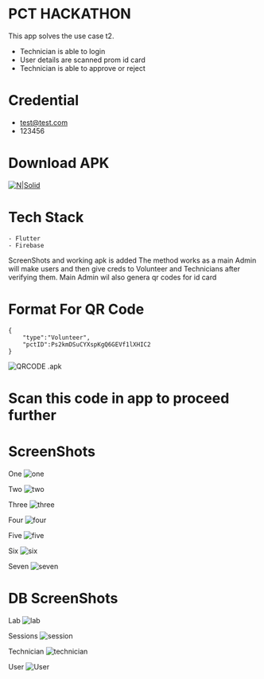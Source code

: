 # PCT HACKATHON


This app solves the use case t2.

  - Technician is able to login
  - User details are scanned prom id card
  - Technician is able to approve or reject

# Credential

  - test@test.com
  - 123456

# Download APK
[![N|Solid](https://github.com/rahuldevgarg/Tech-M-Thon/blob/master/assets/images/logos/techmahindra.png)](https://github.com/rahuldevgarg/Tech-M-Thon/blob/master/app-release.apk)


# Tech Stack

    - Flutter
    - Firebase
ScreenShots and working apk is added
The method works as a main Admin will make users and then give creds to Volunteer and Technicians after verifying them.
Main Admin wil also genera qr codes for id card
# Format For QR Code

    {
        "type":"Volunteer",
        "pctID":Ps2kmDSuCYXspKgQ6GEVf1lXHIC2
    }
![QRCODE](https://chart.googleapis.com/chart?chl=%7B%0A%22type%22%3A%22User%22%2C%0A%22pctID%22%3A%22Ps2kmDSuCYXspKgQ6GEVf1lXHIC2%22%0A%7D&chs=200x200&cht=qr&chld=H%7C0&g-recaptcha-response=03AGdBq24CzmksD-09xrmTnGfxM-S7is4mFLaXLWbcCaFdCurkPn9R0AWxYHSfGB9NwyVynp0Imi__OobbCZ723_MPKZsWX7sdrInRbxMeaRV3Rib5GtlgMyYzC4OsY8JEKYPGmEPJoB2SO36APo-t4HUfTEHe64Elzjbr1N1uVbq5jhBuf67rvJo8X5tW5GgryT4nd1pDU3BH-u-ou5xHsOGuPfa0fnlVKHgO8yrqEu8egO6XQUagD8Qr2RCmo3ZpSUQis_L0UHj-96kcXp7GLieaMoMvTUITYDSlMAkDYhNQnI3Gzxn8RDdoVWBEGsIId2JHcB0qCwmFOHTh-bJ1YCIqUmdiZAtT623ffw4-m0h7I-vIs9Q7xuA1OiKfjR7x0Cr_m7bRkIm_hKh-7BssRMruaLOJPnMDmbMhKkoRZ4Y_5pIqHrg0B62HjTjK75gDhuPrG9Kx4ni-Ei92jKLlKpV5BPYi1GrHDA) .apk

# Scan this code in app to proceed further

# ScreenShots
One
![one](https://github.com/rahuldevgarg/Tech-M-Thon/blob/master/Screenshots/1.jpg)

Two
![two](https://github.com/rahuldevgarg/Tech-M-Thon/blob/master/Screenshots/2.jpg)

Three
![three](https://github.com/rahuldevgarg/Tech-M-Thon/blob/master/Screenshots/3.jpg)

Four
![four](https://github.com/rahuldevgarg/Tech-M-Thon/blob/master/Screenshots/4.jpg)

Five
![five](https://github.com/rahuldevgarg/Tech-M-Thon/blob/master/Screenshots/5.jpg)

Six
![six](https://github.com/rahuldevgarg/Tech-M-Thon/blob/master/Screenshots/6.jpg)

Seven
![seven](https://github.com/rahuldevgarg/Tech-M-Thon/blob/master/Screenshots/7.jpg)

# DB ScreenShots
Lab
![lab](https://github.com/rahuldevgarg/Tech-M-Thon/blob/master/Screenshots/db/lab.png)

Sessions
![session](https://github.com/rahuldevgarg/Tech-M-Thon/blob/master/Screenshots/db/sessions.png)

Technician
![technician](https://github.com/rahuldevgarg/Tech-M-Thon/blob/master/Screenshots/db/technician.png)

User
![User](https://github.com/rahuldevgarg/Tech-M-Thon/blob/master/Screenshots/db/user.png)